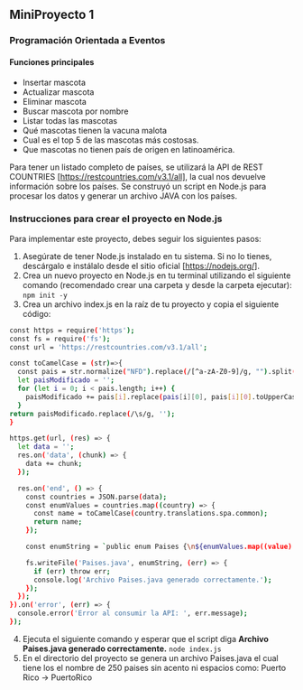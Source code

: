 ## MiniProyecto 1
### Programación Orientada a Eventos

#### Funciones principales
- Insertar mascota
- Actualizar mascota
- Eliminar mascota
- Buscar mascota por nombre
- Listar todas las mascotas
- Qué mascotas tienen la vacuna malota
- Cual es el top 5 de las mascotas más costosas.
- Que mascotas no tienen país de origen en latinoamérica.

Para tener un listado completo de países, se utilizará la API de REST COUNTRIES [https://restcountries.com/v3.1/all], la cual nos devuelve información sobre los países. Se construyó un script en Node.js para procesar los datos y generar un archivo JAVA con los países.

### Instrucciones para crear el proyecto en Node.js

Para implementar este proyecto, debes seguir los siguientes pasos:
1. Asegúrate de tener Node.js instalado en tu sistema. Si no lo tienes, descárgalo e instálalo desde el sitio oficial [https://nodejs.org/].
2. Crea un nuevo proyecto en Node.js en tu terminal utilizando el siguiente comando (recomendado crear una carpeta y desde la carpeta ejecutar):
``` npm init -y ```
3. Crea un archivo index.js en la raíz de tu proyecto y copia el siguiente código:
```sh
const https = require('https');
const fs = require('fs');
const url = 'https://restcountries.com/v3.1/all';

const toCamelCase = (str)=>{
  const pais = str.normalize("NFD").replace(/[^a-zA-Z0-9]/g, "").split(' ');
  let paisModificado = '';
  for (let i = 0; i < pais.length; i++) {
    paisModificado += pais[i].replace(pais[i][0], pais[i][0].toUpperCase());
  }
return paisModificado.replace(/\s/g, '');
}

https.get(url, (res) => {
  let data = '';
  res.on('data', (chunk) => {
    data += chunk;
  });

  res.on('end', () => {
    const countries = JSON.parse(data);
    const enumValues = countries.map((country) => {
      const name = toCamelCase(country.translations.spa.common);
      return name;
    });

    const enumString = `public enum Paises {\n${enumValues.map((value) => `  ${value},\n`).join('')}}`;

    fs.writeFile('Paises.java', enumString, (err) => {
      if (err) throw err;
      console.log('Archivo Paises.java generado correctamente.');
    });
  });
}).on('error', (err) => {
  console.error('Error al consumir la API: ', err.message);
});
```
4. Ejecuta el siguiente comando y esperar que el script diga **Archivo Paises.java generado correctamente.**
```node index.js```
5. En el directorio del proyecto se genera un archivo Paises.java el cual tiene los el nombre de 250 paises sin acento ni espacios como: Puerto Rico -> PuertoRico